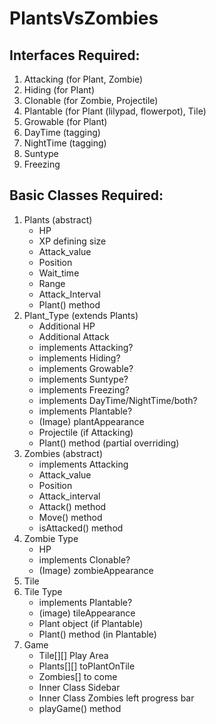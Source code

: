 # PlantsVsZombies

## Interfaces Required:
1. Attacking (for Plant, Zombie)
2. Hiding (for Plant)
3. Clonable (for Zombie, Projectile)
4. Plantable (for Plant (lilypad, flowerpot), Tile)
5. Growable (for Plant)
6. DayTime (tagging)
7. NightTime (tagging)
8. Suntype
9. Freezing

## Basic Classes Required:
1. Plants (abstract)
    - HP
    - XP defining size
    - Attack_value
    - Position
    - Wait_time
    - Range
    - Attack_Interval
    - Plant() method
2. Plant_Type (extends Plants)
    - Additional HP
    - Additional Attack
    - implements Attacking?
    - implements Hiding?
    - implements Growable?
    - implements Suntype?
    - implements Freezing?
    - implements DayTime/NightTime/both?
    - implements Plantable?
    - (Image) plantAppearance
    - Projectile (if Attacking)
    - Plant() method (partial overriding)
3. Zombies (abstract)
    - implements Attacking
    - Attack_value
    - Position
    - Attack_interval
    - Attack() method
    - Move() method
    - isAttacked() method
4. Zombie Type
    - HP
    - implements Clonable?
    - (Image) zombieAppearance
5. Tile
6. Tile Type
    - implements Plantable?
    - (image) tileAppearance
    - Plant object (if Plantable)
    - Plant() method (in Plantable)
7. Game
    - Tile[][] Play Area
    - Plants[][] toPlantOnTile
    - Zombies[] to come
    - Inner Class Sidebar
    - Inner Class Zombies left progress bar
    - playGame() method